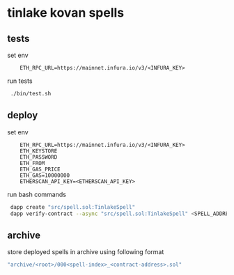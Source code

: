 # tinlake kovan spells

## tests

set env
```
    ETH_RPC_URL=https://mainnet.infura.io/v3/<INFURA_KEY>
```   

run tests
```bash 
 ./bin/test.sh      
```

## deploy

set env

```
    ETH_RPC_URL=https://mainnet.infura.io/v3/<INFURA_KEY>
    ETH_KEYSTORE
    ETH_PASSWORD
    ETH_FROM
    ETH_GAS_PRICE
    ETH_GAS=10000000
    ETHERSCAN_API_KEY=<ETHERSCAN_API_KEY>
```

run bash commands

```bash 
 dapp create "src/spell.sol:TinlakeSpell"  
 dapp verify-contract --async "src/spell.sol:TinlakeSpell" <SPELL_ADDRESS>
```


## archive

store deployed spells in archive using following format

```bash 
"archive/<root>/000<spell-index>_<contract-address>.sol"  
```